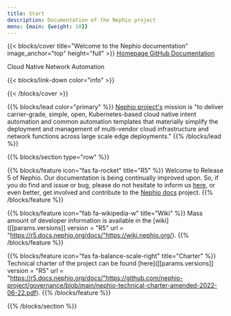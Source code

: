 ```yaml
---
title: Start
description: Documentation of the Nephio project
menu: {main: {weight: 10}}
---
```

{{< blocks/cover title="Welcome to the Nephio documentation" image_anchor="top" height="full" >}}
<a class="btn btn-lg btn-primary me-3 mb-4" href="https://nephio.org/">
  Homepage <i class="fas fa-arrow-alt-circle-right ms-2"></i>
</a>
<a class="btn btn-lg btn-secondary me-3 mb-4" href="https://github.com/nephio-project">
  GitHub <i class="fab fa-github ms-2 "></i>
</a>
<a class="btn btn-lg btn-primary me-3 mb-4" href="/docs/">
  Documentation <i class="fas fa-arrow-alt-circle-right ms-2"></i>
</a>

<p class="lead mt-5">Cloud Native Network Automation</p>
{{< blocks/link-down color="info" >}}

{{< /blocks/cover >}}

{{% blocks/lead color="primary" %}}
[Nephio project's](https://nephio.org) mission is "to deliver carrier-grade, simple, open, Kubernetes-based cloud native intent automation and
common automation templates that materially simplify the deployment and management of multi-vendor cloud infrastructure
and network functions across large scale edge deployments."
{{% /blocks/lead %}}

{{% blocks/section type="row" %}}

{{% blocks/feature icon="fas fa-rocket" title="R5" %}}
Welcome to Release 5 of Nephio. 
Our documentation is being continually improved upon. So, if you do find and issue or bug, please do not hesitate to 
inform us [here](https://github.com/nephio-project/nephio/issues/new/choose), or even better, get involved and 
contribute to the [Nephio docs](https://github.com/nephio-project/docs) project.
{{% /blocks/feature %}}

{{% blocks/feature icon="fab fa-wikipedia-w" title="Wiki" %}}
Mass amount of developer information is available in the [wiki]([[params.versions]]
  version = "R5"
  url = "https://r5.docs.nephio.org/docs/"https://wiki.nephio.org/).
{{% /blocks/feature %}}

{{% blocks/feature icon="fas fa-balance-scale-right" title="Charter" %}}
Technical charter of the project can be found [here]([[params.versions]]
  version = "R5"
  url = "https://r5.docs.nephio.org/docs/"https://github.com/nephio-project/governance/blob/main/nephio-technical-charter-amended-2022-06-22.pdf).
{{% /blocks/feature %}}

{{% /blocks/section %}}
